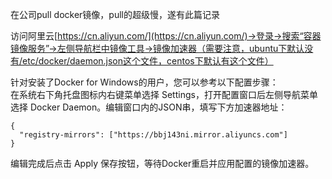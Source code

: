 在公司pull docker镜像，pull的超级慢，遂有此篇记录

访问阿里云[https://cn.aliyun.com/](https://cn.aliyun.com/)->登录->搜索“容器镜像服务”->左侧导航栏中镜像工具->镜像加速器（需要注意，ubuntu下默认没有/etc/docker/daemon.json这个文件，centos下默认有这个文件）

针对安装了Docker for Windows的用户，您可以参考以下配置步骤：  
在系统右下角托盘图标内右键菜单选择 Settings，打开配置窗口后左侧导航菜单选择 Docker Daemon。编辑窗口内的JSON串，填写下方加速器地址：  
```
{
  "registry-mirrors": ["https://bbj143ni.mirror.aliyuncs.com"]
}
```
编辑完成后点击 Apply 保存按钮，等待Docker重启并应用配置的镜像加速器。  